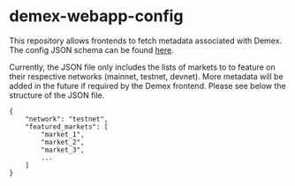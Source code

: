 # demex-webapp-config

This repository allows frontends to fetch metadata associated with Demex.
The config JSON schema can be found [here](/config.schema.json).

Currently, the JSON file only includes the lists of markets to to feature on their respective networks (mainnet, testnet, devnet). More metadata will be added in the future if required by the Demex frontend. Please see below the structure of the JSON file.

```
{
    "network": "testnet",
    "featured_markets": [
        "market_1",
        "market_2",
        "market_3",
        ...
    ]
}
```
